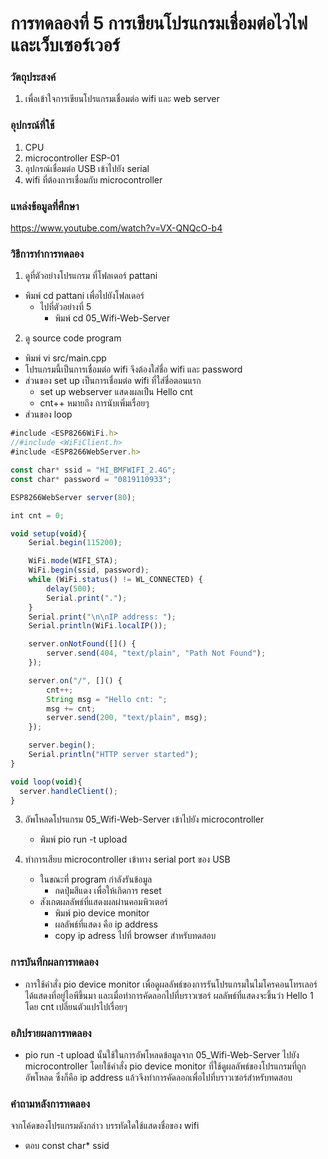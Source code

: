 # การทดลองที่ 5 การเขียนโปรแกรมเชื่อมต่อไวไฟและเว็บเซอร์เวอร์
### วัตถุประสงค์ 
1. เพื่อเข้าใจการเขียนโปรแกรมเชื่อมต่อ wifi และ web server

### อุปกรณ์ที่ใช้
1. CPU
2. microcontroller ESP-01
3. อุปกรณ์เชื่อมต่อ USB เข้าไปยัง serial
4. wifi ที่ต้องการเชื่อมกับ microcontroller

### แหล่งข้อมูลที่ศึกษา
https://www.youtube.com/watch?v=VX-QNQcO-b4

### วิธีการทำการทดลอง
1. ดูที่ตัวอย่างโปรแกรม ที่โฟลเดอร์ pattani
* พิมพ์ cd pattani เพื่อไปยังโฟลเดอร์
  * ไปที่ตัวอย่างที่ 5
    * พิมพ์ cd 05_Wifi-Web-Server
2. ดู source code program 
* พิมพ์ vi src/main.cpp
* โปรแกรมนี้เป็นการเชื่อมต่อ wifi จึงต้องใส่ชื่อ wifi และ password
* ส่วนของ set up เป็นการเชื่อมต่อ wifi ที่ใส่ชื่อตอนแรก
  * set up webserver แสดงผลเป็น Hello cnt
  * cnt++ หมายถึง การนับเพิ่มเรื่อยๆ 
* ส่วนของ loop  
```javascript
#include <ESP8266WiFi.h>
//#include <WiFiClient.h>
#include <ESP8266WebServer.h>

const char* ssid = "HI_BMFWIFI_2.4G";
const char* password = "0819110933";

ESP8266WebServer server(80);

int cnt = 0;

void setup(void){
	Serial.begin(115200);

	WiFi.mode(WIFI_STA);
	WiFi.begin(ssid, password);
	while (WiFi.status() != WL_CONNECTED) {
		delay(500);
		Serial.print(".");
	}
	Serial.print("\n\nIP address: ");
	Serial.println(WiFi.localIP());

	server.onNotFound([]() {
		server.send(404, "text/plain", "Path Not Found");
	});

	server.on("/", []() {
		cnt++;
		String msg = "Hello cnt: ";
		msg += cnt;
		server.send(200, "text/plain", msg);
	});

	server.begin();
	Serial.println("HTTP server started");
}

void loop(void){
  server.handleClient();
}
```

3. อัพโหลดโปรแกรม 05_Wifi-Web-Server เข้าไปยัง microcontroller
   * พิมพ์ pio run -t upload
   
4. ทำการเสียบ microcontroller เข้าทาง serial port ของ USB 
   * ในขณะที่ program กำลังรันข้อมูล
     * กดปุ่มสีแดง เพื่อให้เกิดการ reset 
   * สังเกตผลลัพธ์ที่แสดงผลผ่านคอมพิวเตอร์
     * พิมพ์ pio device monitor 
     * ผลลัพธ์ที่แสดง คือ ip address
     * copy ip adress ไปที่ browser สำหรับทดสอบ

### การบันทึกผลการทดลอง
* การใช้คำสั่ง pio device monitor เพื่อดูผลลัพธ์ของการรันโปรแกรมในไมโครคอนโทรเลอร์ ได้แสดงที่อยู่ไอพีขึ้นมา 
และเมื่อทำการคัดลอกไปที่บราวเซอร์ ผลลัพธ์ที่แสดงจะขึ้นว่า Hello 1 โดย cnt เปลี่ยนตัวแปรไปเรื่อยๆ

### อภิปรายผลการทดลอง
* pio run -t upload นั้นใช้ในการอัพโหลดข้อมูลจาก 05_Wifi-Web-Server ไปยัง microcontroller โดยใช้คำสั่ง pio device monitor ที่ใช้ดูผลลัพธ์ของโปรแกรมที่ถูกอัพโหลด ซึ่งก็คือ ip address แล้วจึงทำการคัดลอกเพื่อไปที่บราวเซอร์สำหรับทดสอบ

### คำถามหลังการทดลอง
จากโค้ดของโปรแกรมดังกล่าว บรรทัดใดใช้แสดงชื่อของ wifi
* ตอบ const char* ssid
